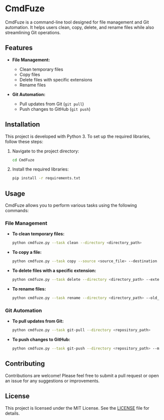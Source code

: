 
# CmdFuze

CmdFuze is a command-line tool designed for file management and Git automation. It helps users clean, copy, delete, and rename files while also streamlining Git operations.

## Features

- **File Management:**
  - Clean temporary files
  - Copy files
  - Delete files with specific extensions
  - Rename files

- **Git Automation:**
  - Pull updates from Git (`git pull`)
  - Push changes to GitHub (`git push`)

## Installation

This project is developed with Python 3. To set up the required libraries, follow these steps:

1. Navigate to the project directory:
   ```bash
   cd CmdFuze
   ```

2. Install the required libraries:
   ```bash
   pip install -r requirements.txt
   ```

## Usage

CmdFuze allows you to perform various tasks using the following commands:

### File Management

- **To clean temporary files:**
  ```bash
  python cmdfuze.py --task clean --directory <directory_path>
  ```

- **To copy a file:**
  ```bash
  python cmdfuze.py --task copy --source <source_file> --destination <destination_path>
  ```

- **To delete files with a specific extension:**
  ```bash
  python cmdfuze.py --task delete --directory <directory_path> --extension .log
  ```

- **To rename files:**
  ```bash
  python cmdfuze.py --task rename --directory <directory_path> --old_pattern <old> --new_pattern <new>
  ```

### Git Automation

- **To pull updates from Git:**
  ```bash
  python cmdfuze.py --task git-pull --directory <repository_path>
  ```

- **To push changes to GitHub:**
  ```bash
  python cmdfuze.py --task git-push --directory <repository_path> --message "Your commit message"
  ```

## Contributing

Contributions are welcome! Please feel free to submit a pull request or open an issue for any suggestions or improvements.

## License

This project is licensed under the MIT License. See the [LICENSE](LICENSE) file for details.
